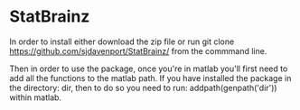 # StatBrainz
In order to install either download the zip file or run
git clone https://github.com/sjdavenport/StatBrainz/ from the commmand line.

Then in order to use the package, once you're in matlab you'll first need to add all the functions to the matlab path. 
If you have installed the package in the directory: dir, then to do so you need to run: addpath(genpath('dir')) within matlab.
